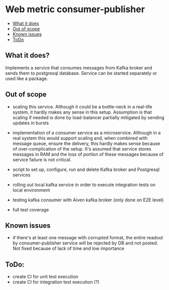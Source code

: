 # Web metric consumer-publisher

- [What it does](#what-it-does)
- [Out of scope](#out-of-scope)
- [Known issues](#known-issues)
- [ToDo](#todo)

## What it does?
Implements a service that consumes messages from Kafka broker and sends them 
to postgresql database. Service can be started separately or used like a package.

## Out of scope
- scaling this service. Although it could be a bottle-neck in a real-life system,
it hardly makes any sense in this setup. Assumption is that scaling if needed is done by load-balancer
  partially mitigated by sending updates in bursts

- implementation of a consumer service as a microservice. Although in a real system this would support
scaling and, when combined with message queue, ensure the delivery, this hardly makes sense because of
  over-complication of the setup. It's assumed that service stores messages in RAM and the loss of
  portion of these messages because of service failure is not critical.

- script to set up, configure, run and delete Kafka broker and Postgresql services

- rolling out local kafka service in order to execute integration tests on local environment

- testing kafka consumer with Aiven kafka broker (only done on E2E level)

- full test coverage

## Known issues
- if there's at least one message with corrupted format, the entire readout by consumer-publisher service
will be rejected by DB and not posted. Not fixed because of lack of time and low importance

## ToDo:
- create CI for unit test execution
- create CI for integration test execution (?)
